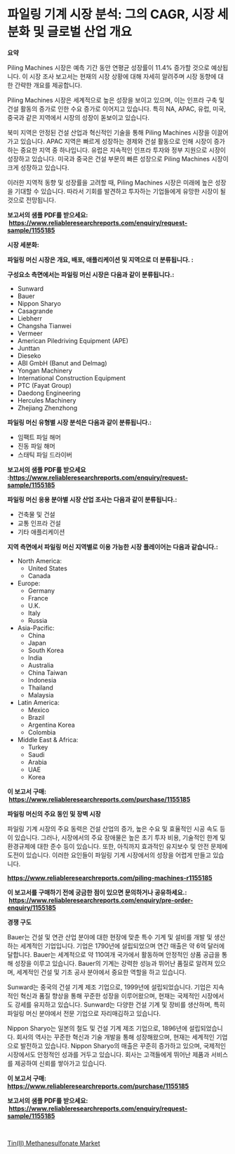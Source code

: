 <p><h1>파일링 기계 시장 분석: 그의 CAGR, 시장 세분화 및 글로벌 산업 개요</h1></p><p><strong>요약</strong></p>
<p><p>Piling Machines 시장은 예측 기간 동안 연평균 성장률이 11.4% 증가할 것으로 예상됩니다. 이 시장 조사 보고서는 현재의 시장 상황에 대해 자세히 알려주며 시장 동향에 대한 간략한 개요를 제공합니다.</p><p>Piling Machines 시장은 세계적으로 높은 성장을 보이고 있으며, 이는 인프라 구축 및 건설 활동의 증가로 인한 수요 증가로 이어지고 있습니다. 특히 NA, APAC, 유럽, 미국, 중국과 같은 지역에서 시장의 성장이 돋보이고 있습니다.</p><p>북미 지역은 안정된 건설 산업과 혁신적인 기술을 통해 Piling Machines 시장을 이끌어가고 있습니다. APAC 지역은 빠르게 성장하는 경제와 건설 활동으로 인해 시장이 증가하는 중요한 지역 중 하나입니다. 유럽은 지속적인 인프라 투자와 정부 지원으로 시장이 성장하고 있습니다. 미국과 중국은 건설 부문의 빠른 성장으로 Piling Machines 시장이 크게 성장하고 있습니다.</p><p>이러한 지역적 동향 및 성장률을 고려할 때, Piling Machines 시장은 미래에 높은 성장을 기대할 수 있습니다. 따라서 기회를 발견하고 투자하는 기업들에게 유망한 시장이 될 것으로 전망됩니다.</p></p>
<p><strong>보고서의 샘플 PDF를 받으세요: &nbsp;<a href="https://www.reliableresearchreports.com/enquiry/request-sample/1155185">https://www.reliableresearchreports.com/enquiry/request-sample/1155185</a></strong></p>
<p><strong>시장 세분화:</strong></p>
<p><strong> 파일링 머신 시장은 개요, 배포, 애플리케이션 및 지역으로 더 분류됩니다. :</strong></p>
<p><strong>구성요소 측면에서는 파일링 머신 시장은 다음과 같이 분류됩니다.:</strong></p>
<p><ul><li>Sunward</li><li>Bauer</li><li>Nippon Sharyo</li><li>Casagrande</li><li>Liebherr</li><li>Changsha Tianwei</li><li>Vermeer</li><li>American Piledriving Equipment (APE)</li><li>Junttan</li><li>Dieseko</li><li>ABI GmbH (Banut and Delmag)</li><li>Yongan Machinery</li><li>International Construction Equipment</li><li>PTC (Fayat Group)</li><li>Daedong Engineering</li><li>Hercules Machinery</li><li>Zhejiang Zhenzhong</li></ul></p>
<p><strong> 파일링 머신 유형별 시장 분석은 다음과 같이 분류됩니다.:</strong></p>
<p><ul><li>임팩트 파일 해머</li><li>진동 파일 해머</li><li>스태틱 파일 드라이버</li></ul></p>
<p><strong>보고서의 샘플 PDF를 받으세요 :<a href="https://www.reliableresearchreports.com/enquiry/request-sample/1155185">https://www.reliableresearchreports.com/enquiry/request-sample/1155185</a></strong></p>
<p><strong> 파일링 머신 응용 분야별 시장 산업 조사는 다음과 같이 분류됩니다.:</strong></p>
<p><ul><li>건축물 및 건설</li><li>교통 인프라 건설</li><li>기타 애플리케이션</li></ul></p>
<p><strong>지역 측면에서 파일링 머신 지역별로 이용 가능한 시장 플레이어는 다음과 같습니다.:</strong></p>
<p><ul>
    <li>
        North America:
        <ul>
            <li>United States</li>
            <li>Canada</li>
        </ul>
    </li>
    <li>
        Europe:
        <ul>
            <li>Germany</li>
            <li>France</li>
            <li>U.K.</li>
            <li>Italy</li>
            <li>Russia</li>
        </ul>
    </li>
    <li>
        Asia-Pacific:
        <ul>
            <li>China</li>
            <li>Japan</li>
            <li>South Korea</li>
            <li>India</li>
            <li>Australia</li>
            <li>China Taiwan</li>
            <li>Indonesia</li>
            <li>Thailand</li>
            <li>Malaysia</li>
        </ul>
    </li>
    <li>
        Latin America:
        <ul>
            <li>Mexico</li>
            <li>Brazil</li>
            <li>Argentina Korea</li>
            <li>Colombia</li>
        </ul>
    </li>
    <li>
        Middle East & Africa:
        <ul>
            <li>Turkey</li>
            <li>Saudi</li>
            <li>Arabia</li>
            <li>UAE</li>
            <li>Korea</li>
        </ul>
    </li>
    </ul></p>
<p><strong>이 보고서 구매: &nbsp;<a href="https://www.reliableresearchreports.com/purchase/1155185">https://www.reliableresearchreports.com/purchase/1155185</a></strong></p>
<p><strong>파일링 머신의 주요 동인 및 장벽 시장</strong></p>
<p><p>파일링 기계 시장의 주요 동력은 건설 산업의 증가, 높은 수요 및 효율적인 시공 속도 등이 있습니다. 그러나, 시장에서의 주요 장애물은 높은 초기 투자 비용, 기술적인 한계 및 환경규제에 대한 준수 등이 있습니다. 또한, 아직까지 효과적인 유지보수 및 안전 문제에 도전이 있습니다. 이러한 요인들이 파일링 기계 시장에서의 성장을 어렵게 만들고 있습니다.</p></p>
<p><strong><a href="https://www.reliableresearchreports.com/piling-machines-r1155185">https://www.reliableresearchreports.com/piling-machines-r1155185</a></strong></p>
<p><strong>이 보고서를 구매하기 전에 궁금한 점이 있으면 문의하거나 공유하세요.: &nbsp;<a href="https://www.reliableresearchreports.com/enquiry/pre-order-enquiry/1155185">https://www.reliableresearchreports.com/enquiry/pre-order-enquiry/1155185</a></strong></p>
<p><strong>경쟁 구도</strong></p>
<p><p>Bauer는 건설 및 연관 산업 분야에 대한 현장에 맞춘 특수 기계 및 설비를 개발 및 생산하는 세계적인 기업입니다. 기업은 1790년에 설립되었으며 연간 매출은 약 6억 달러에 달합니다. Bauer는 세계적으로 약 110여개 국가에서 활동하며 안정적인 상품 공급을 통해 성장을 이루고 있습니다. Bauer의 기계는 강력한 성능과 뛰어난 품질로 알려져 있으며, 세계적인 건설 및 기초 공사 분야에서 중요한 역할을 하고 있습니다.</p><p>Sunward는 중국의 건설 기계 제조 기업으로, 1999년에 설립되었습니다. 기업은 지속적인 혁신과 품질 향상을 통해 꾸준한 성장을 이루어왔으며, 현재는 국제적인 시장에서도 강세를 유지하고 있습니다. Sunward는 다양한 건설 기계 및 장비를 생산하며, 특히 파일링 머신 분야에서 전문 기업으로 자리매김하고 있습니다.</p><p>Nippon Sharyo는 일본의 철도 및 건설 기계 제조 기업으로, 1896년에 설립되었습니다. 회사의 역사는 꾸준한 혁신과 기술 개발을 통해 성장해왔으며, 현재는 세계적인 기업으로 발전하고 있습니다. Nippon Sharyo의 매출은 꾸준히 증가하고 있으며, 국제적인 시장에서도 안정적인 성과를 거두고 있습니다. 회사는 고객들에게 뛰어난 제품과 서비스를 제공하여 신뢰를 쌓아가고 있습니다.</p></p>
<p><strong>이 보고서 구매: &nbsp; <a href="https://www.reliableresearchreports.com/purchase/1155185">https://www.reliableresearchreports.com/purchase/1155185</a></strong></p>
<p><strong>보고서의 샘플 PDF를 받으세요: &nbsp;<a href="https://www.reliableresearchreports.com/enquiry/request-sample/1155185">https://www.reliableresearchreports.com/enquiry/request-sample/1155185</a></strong><strong></strong></p>
<p>&nbsp;</p>
<p><p><a href="https://eight-handstand-8fb.notion.site/Tin-II-Methanesulfonate-Market-The-Key-To-Successful-Business-Strategy-Forecast-Till-2031-97573d26e05a46d9a26c593950e16b2f">Tin(II) Methanesulfonate Market</a></p></p>